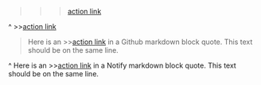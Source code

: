 > >>[action link](https://www.youtube.com/watch?v=dQw4w9WgXcQ)

^ >>[action link](https://www.youtube.com/watch?v=dQw4w9WgXcQ)

> Here is an >>[action link](https://www.youtube.com/watch?v=dQw4w9WgXcQ) in a Github markdown block quote.  This text should be on the same line.

^ Here is an >>[action link](https://www.youtube.com/watch?v=dQw4w9WgXcQ) in a Notify markdown block quote.  This text should be on the same line.


